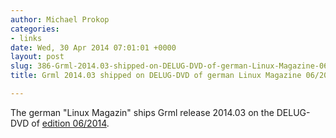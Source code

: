 ```yaml
---
author: Michael Prokop
categories:
- links
date: Wed, 30 Apr 2014 07:01:01 +0000
layout: post
slug: 386-Grml-2014.03-shipped-on-DELUG-DVD-of-german-Linux-Magazine-062014
title: Grml 2014.03 shipped on DELUG-DVD of german Linux Magazine 06/2014

---
```

The german "Linux Magazin" ships Grml release 2014\.03 on the DELUG\-DVD of [edition 06/2014](http://www.linux-magazin.de/Ausgaben/2014/06/Einfuehrung2).